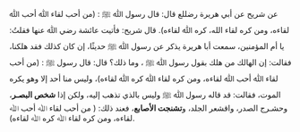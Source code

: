 عن شريح عن أبي هريرة رضللع  قال: قال رسول ﷲ ﷺ : (من أحب لقاء ﷲ أحب ﷲ لقاءه، ومن كره لقاء الله، كره ﷲ لقاءه). قال شريح: فأتيت عائشة رضي ﷲ عنها فقلتُ: يا أم المؤمنين، سمعت أبا هريرة يذكر عن رسول ﷲ ﷺ حديثًا، إن كان كذلك فقد هلكنا، فقالت: إن الهالك من هلك بقول رسول ﷲ ﷺ ، وما ذلك؟ قال: قال رسول ﷺ : (من أحب لقاء ﷲ أحب ﷲ لقاءه، ومن كره لقاء ﷲ كره ﷲ لقاءه)، وليس منا أحد إلا وهو يكره الموت، فقالت: قد قاله رسول ﷲ ﷺ وليس بالذي تذهب إليه، ولكن إذا **شخص البصـر**، وحشـرج الصدر، واقشعر الجلد، و**تشنجت الأصابع**، فعند ذلك: ( من أحب لقاء ﷲ أحب ﷲ لقاءه، ومن كره لقاء ﷲ كره ﷲ لقاءه).